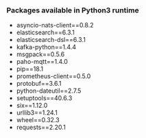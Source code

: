 ### Packages available in Python3 runtime
* asyncio-nats-client==0.8.2
* elasticsearch==6.3.1
* elasticsearch-dsl==6.3.1
* kafka-python==1.4.4
* msgpack==0.5.6
* paho-mqtt==1.4.0
* pip==18.1
* prometheus-client==0.5.0
* protobuf==3.6.1
* python-dateutil==2.7.5
* setuptools==40.6.3
* six==1.12.0
* urllib3==1.24.1
* wheel==0.32.3
* requests==2.20.1
